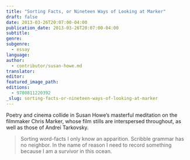 ```yaml
---
title: "Sorting Facts, or Nineteen Ways of Looking at Marker"
draft: false
date: 2013-03-26T20:07:00-04:00
publication_date: 2013-03-26T20:07:00-04:00
subtitle:
genre:
subgenre:
  - essay
language:
author:
  - contributor/susan-howe.md
translator:
editor:
featured_image_path:
editions:
  - 9780811220392
_slug: sorting-facts-or-nineteen-ways-of-looking-at-marker
---
```


Poetry and cinema collide in Susan Howe’s masterful meditation on the filmmaker Chris Marker, whose film stills are interspersed throughout, as well as those of Andrei Tarkovsky.

> Sorting word-facts I only know an apparition. Scribble grammar
> has no neighbor. In the name of reason I need to record something
> because I am a survivor in this ocean.

